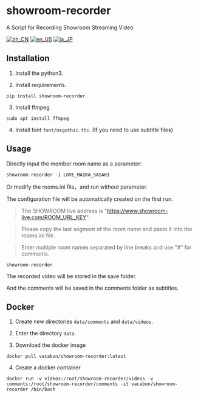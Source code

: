 # showroom-recorder
A Script for Recording Showroom Streaming Video

[![zh_CN](https://img.shields.io/badge/language-zh__CN-green.svg)](https://github.com/vacabun/showroom-recorder/blob/main/doc/README.zh_CN.md)
[![en_US](https://img.shields.io/badge/language-en__US-green.svg)](https://github.com/vacabun/showroom-recorder/blob/main/doc/README.en_US.md)
[![ja_JP](https://img.shields.io/badge/language-ja__JP-green.svg)](https://github.com/vacabun/showroom-recorder/blob/main/doc/README.ja_JP.md)

## Installation

1. Install the python3.

2. Install requirements.

``` shell
pip install showroom-recorder
```

3. Install ffmpeg

``` shell
sudo apt install ffmpeg
```

4. Install font `font/msgothic.ttc`. (If you need to use subtitle files)

## Usage

Directly input the member room name as a parameter:

``` shell
showroom-recorder -i LOVE_MAIKA_SASAKI
```

Or modify the rooms.ini file，and run without parameter. 

The configuration file will be automatically created on the first run.

> The SHOWROOM live address is "https://www.showroom-live.com/ROOM_URL_KEY".

> Please copy the last segment of the room name and paste it into the rooms.ini file.

> Enter multiple room names separated by line breaks and use "#" for comments.

``` shell
showroom-recorder
```

The recorded video will be stored in the save folder.

And the comments will be saved in the comments folder as subtitles.

## Docker

1. Create new directories `data/comments` and `data/videos`.

2. Enter the directory `data`.

3. Download the docker image

```
docker pull vacabun/showroom-recorder:latest
```

4. Create a docker container

```
docker run -v videos:/root/showroom-recorder/videos -v comments:/root/showroom-recorder/comments -it vacabun/showroom-recorder /bin/bash
```
